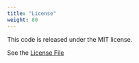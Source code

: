 ```yaml
---
title: "License"
weight: 80
---
```

This code is released under the MIT license.

See the [License File](<https://github.com/zcwilt/rest-api/blob/master/LICENSE/>)

